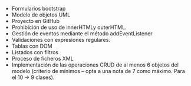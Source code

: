 * Formularios bootstrap
* Modelo de objetos UML
* Proyecto en GitHub
* Prohibición de uso de innerHTMLy outerHTML.
* Gestión de eventos mediante el método addEventListener
* Validaciones con expresiones regulares.
* Tablas con DOM
* Listados con filtros
* Proceso de ficheros XML
* Implementación de las operaciones CRUD de al menos 6 objetos del modelo (criterio de mínimos – opta a una nota de 7 como máximo. Para el 10 -> 9 clases).
